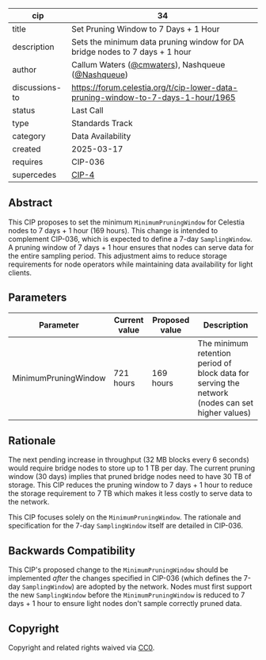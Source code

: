 | cip | 34 |
| - | - |
| title            | Set Pruning Window to 7 Days + 1 Hour                                                              |
| description      | Sets the minimum data pruning window for DA bridge nodes to 7 days + 1 hour             |
| author           | Callum Waters ([@cmwaters](https://github.com/cmwaters)), Nashqueue ([@Nashqueue](https://github.com/Nashqueue)) |
| discussions-to   | <https://forum.celestia.org/t/cip-lower-data-pruning-window-to-7-days-1-hour/1965>                 |
| status           | Last Call                                                                                             |
| type             | Standards Track                                                                                    |
| category         | Data Availability                                                                                  |
| created          | 2025-03-17                                                                                         |
| requires         | CIP-036                                                                                            |
| supercedes | [CIP-4](./cip-004.md) |

## Abstract

This CIP proposes to set the minimum `MinimumPruningWindow` for Celestia nodes to 7 days + 1 hour (169 hours). This change is intended to complement CIP-036, which is expected to define a 7-day `SamplingWindow`. A pruning window of 7 days + 1 hour ensures that nodes can serve data for the entire sampling period. This adjustment aims to reduce storage requirements for node operators while maintaining data availability for light clients.

## Parameters

| Parameter     | Current value | Proposed value | Description                                                    |
|---------------|---------------|----------------|----------------------------------------------------------------|
| MinimumPruningWindow | 721 hours     | 169 hours      | The minimum retention period of block data for serving the network (nodes can set higher values) |

## Rationale

The next pending increase in throughput (32 MB blocks every 6 seconds) would require bridge nodes to store up to 1 TB per day. The current pruning window (30 days) implies that pruned bridge nodes need to have 30 TB of storage. This CIP reduces the pruning window to 7 days + 1 hour to reduce the storage requirement to 7 TB which makes it less costly to serve data to the network.

This CIP focuses solely on the `MinimumPruningWindow`. The rationale and specification for the 7-day `SamplingWindow` itself are detailed in CIP-036.

## Backwards Compatibility

This CIP's proposed change to the `MinimumPruningWindow` should be implemented *after* the changes specified in CIP-036 (which defines the 7-day `SamplingWindow`) are adopted by the network. Nodes must first support the new `SamplingWindow` before the `MinimumPruningWindow` is reduced to 7 days + 1 hour to ensure light nodes don't sample correctly pruned data.

## Copyright

Copyright and related rights waived via [CC0](https://github.com/celestiaorg/CIPs/blob/main/LICENSE).
